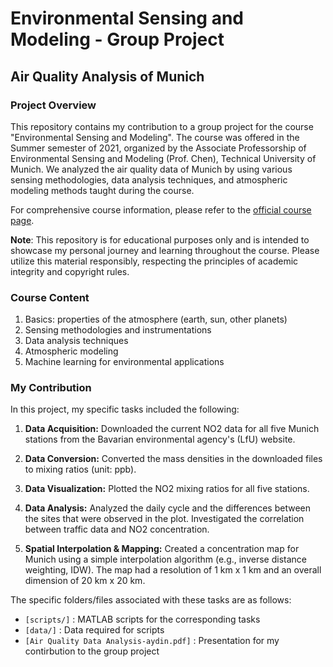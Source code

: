 # Environmental Sensing and Modeling - Group Project
## Air Quality Analysis of Munich

### Project Overview

This repository contains my contribution to a group project for the course "Environmental Sensing and Modeling". The course was offered in the Summer semester of 2021, organized by the Associate Professorship of Environmental Sensing and Modeling (Prof. Chen), Technical University of Munich. We analyzed the air quality data of Munich by using various sensing methodologies, data analysis techniques, and atmospheric modeling methods taught during the course.

For comprehensive course information, please refer to the [official course page](https://campus.tum.de/tumonline/ee/ui/ca2/app/desktop/#/slc.tm.cp/student/courses/950490959?$ctx=design=ca;lang=en&$scrollTo=toc_overview).

**Note**: This repository is for educational purposes only and is intended to showcase my personal journey and learning throughout the course. Please utilize this material responsibly, respecting the principles of academic integrity and copyright rules.

### Course Content
1. Basics: properties of the atmosphere (earth, sun, other planets)
2. Sensing methodologies and instrumentations
3. Data analysis techniques
4. Atmospheric modeling
5. Machine learning for environmental applications

### My Contribution
In this project, my specific tasks included the following:

1. **Data Acquisition:** Downloaded the current NO2 data for all five Munich stations from the Bavarian environmental agency's (LfU) website.

2. **Data Conversion:** Converted the mass densities in the downloaded files to mixing ratios (unit: ppb).

3. **Data Visualization:** Plotted the NO2 mixing ratios for all five stations.

4. **Data Analysis:** Analyzed the daily cycle and the differences between the sites that were observed in the plot. Investigated the correlation between traffic data and NO2 concentration.

5. **Spatial Interpolation & Mapping:** Created a concentration map for Munich using a simple interpolation algorithm (e.g., inverse distance weighting, IDW). The map had a resolution of 1 km x 1 km and an overall dimension of 20 km x 20 km.

The specific folders/files associated with these tasks are as follows:

- `[scripts/]` : MATLAB scripts for the corresponding tasks
- `[data/]` : Data required for scripts
- `[Air Quality Data Analysis-aydin.pdf]` : Presentation for my contirbution to the group project

